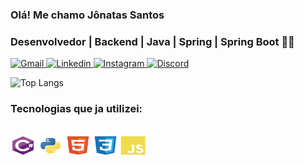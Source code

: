 ### Olá! Me chamo Jônatas Santos
### Desenvolvedor | Backend | Java | Spring | Spring Boot 👨‍💻


<a href="mailto:jonatascaina100@gmail.com" target="_blank">
  <img src="https://img.shields.io/badge/Gmail-D14836?style=for-the-badge&logo=gmail&logoColor=white" alt="Gmail">
</a>
<a href="https://www.linkedin.com/in/santjonatas/" target="_blank">
  <img src="https://img.shields.io/badge/LinkedIn-0077B5?style=for-the-badge&logo=linkedin&logoColor=white" alt="Linkedin">
</a>
<a href="https://www.instagram.com/santjonatas_/" target="_blank">
  <img src="https://img.shields.io/badge/Instagram-E4405F?style=for-the-badge&logo=instagram&logoColor=white" alt="Instagram">
</a>
<a href="https://discord.com/channels/santjonatas" target="_blank">
  <img src="https://img.shields.io/badge/Discord-7289DA?style=for-the-badge&logo=discord&logoColor=white" alt="Discord">
</a>

![Top Langs](https://github-readme-stats.vercel.app/api/top-langs/?username=santjonatas&layout=compact&bg_color=000&border_color=30A3DC&title_color=E94D5F&text_color=FFF&cache_seconds=86400)

### Tecnologias que ja utilizei:

<div style="display: inline_block"><br>
<img align="center" alt="C-Sharp" height="30" width="40" src="https://raw.githubusercontent.com/devicons/devicon/master/icons/csharp/csharp-original.svg">
<img align="center" alt="Python" height="30" width="40" src="https://raw.githubusercontent.com/devicons/devicon/master/icons/python/python-original.svg">
<img align="center" alt="HTML" height="30" width="40" src="https://raw.githubusercontent.com/devicons/devicon/master/icons/html5/html5-original.svg">
 <img align="center" alt="CSS" height="30" width="40" src="https://raw.githubusercontent.com/devicons/devicon/master/icons/css3/css3-original.svg">
 <img align="center" alt="JavaScript" height="30" width="40" src="https://raw.githubusercontent.com/devicons/devicon/master/icons/javascript/javascript-plain.svg">
</div>
